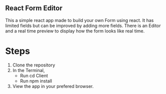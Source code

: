 ## React Form Editor

This a simple react app made to build your own Form using react. 
It has limited fields but can be improved by adding more fields. 
There is an Editor and a real time preview to display how the form looks like real time.

# Steps

1. Clone the repository
2. In the Terminal,
   - Run cd Client
   - Run npm install
3. View the app in your prefered browser.
